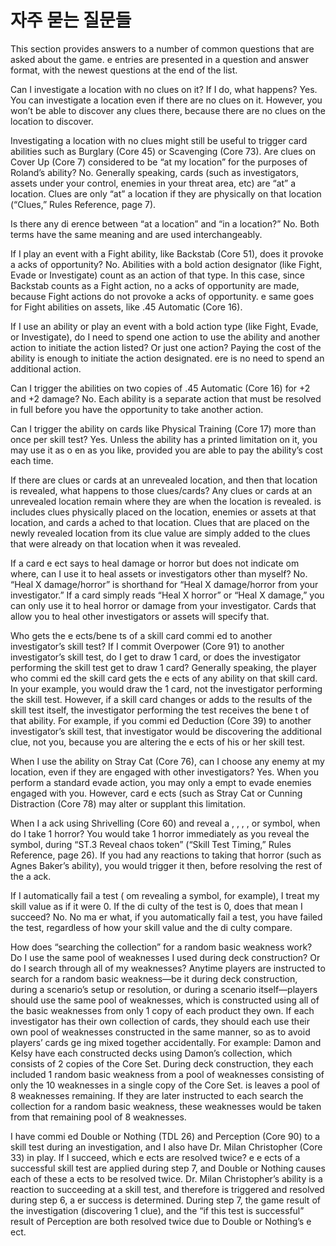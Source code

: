 자주 묻는 질문들
============

This section provides answers to a number of common questions that are asked about the game.  e entries are presented in a question and answer format, with the newest questions at the end of the list.

Can I investigate a location with no clues on it? If I do, what happens?
Yes. You can investigate a location even if there are no clues on it. However, you won’t be able to discover any clues there, because there are no clues on the location to discover.

Investigating a location with no clues might still be useful to trigger card abilities such as Burglary (Core 45) or Scavenging (Core 73).
Are clues on Cover Up (Core 7) considered to be “at my location” for the purposes of Roland’s   ability?
No. Generally speaking, cards (such as investigators, assets under your control, enemies in your threat area, etc) are “at” a location. Clues are only “at” a location if they are physically on that location (“Clues,” Rules Reference, page 7).

Is there any di erence between “at a location” and “in a location?”
No. Both terms have the same meaning and are used interchangeably.

If I play an event with a Fight ability, like Backstab (Core 51), does it provoke a acks of opportunity?
No. Abilities with a bold action designator (like Fight, Evade or Investigate) count as an action of that type. In this case, since Backstab counts as a Fight action, no a acks of opportunity are made, because Fight actions do not provoke a acks of opportunity.  e same goes for Fight abilities on assets, like .45 Automatic (Core 16).

If I use an   ability or play an event with a bold action type (like Fight, Evade, or Investigate), do I need to spend one action to use the ability and another action to initiate the action listed? Or just one action?
Paying the cost of the ability is enough to initiate the action designated.  ere is no need to spend an additional action.

Can I trigger the   abilities on two copies of .45 Automatic (Core 16) for +2   and +2 damage?
No. Each   ability is a separate action that must be resolved in full before you have the opportunity to take another action.

Can I trigger the ability   on cards like Physical Training (Core 17) more than once per skill test?
Yes. Unless the ability has a printed limitation on it, you may use it as o en as you like, provided you are able to pay the ability’s cost each time.

If there are clues or cards at an unrevealed location, and then that location is revealed, what happens to those clues/cards?
Any clues or cards at an unrevealed location remain where they are when the location is revealed.  is includes clues physically placed on the location, enemies or assets at that location, and cards a ached to that location. Clues that are placed on the newly revealed location from its clue value are simply added to the clues that were already on that location when it was revealed.

If a card e ect says to heal damage or horror but does not indicate  om where, can I use it to heal assets or investigators other than myself?
No. “Heal X damage/horror” is shorthand for “Heal X damage/horror from your investigator.” If a card simply reads “Heal X horror” or “Heal
X damage,” you can only use it to heal horror or damage from your investigator. Cards that allow you to heal other investigators or assets will specify that.

Who gets the e ects/bene ts of a skill card commi ed to another investigator’s skill test? If I commit Overpower (Core 91) to another investigator’s skill test, do I get to draw 1 card, or does the investigator performing the skill test get to draw 1 card?
Generally speaking, the player who commi ed the skill card gets the e ects of any ability on that skill card. In your example, you would draw the 1 card, not the investigator performing the skill test. However, if a skill card changes or adds to the results of the skill test itself, the investigator performing the test receives the bene t of that ability. For example, if you commi ed Deduction (Core 39) to another investigator’s skill test, that investigator would be discovering the additional clue, not you, because you are altering the e ects of his or her skill test.

When I use the ability on Stray Cat (Core 76), can I choose any enemy at my location, even if they are engaged with other investigators?
Yes. When you perform a standard evade action, you may only a empt to evade enemies engaged with you. However, card e ects (such as Stray Cat or Cunning Distraction (Core 78) may alter or supplant this limitation.

When I a ack using Shrivelling (Core 60) and reveal a  ,  ,  ,  , or   symbol, when do I take 1 horror?
You would take 1 horror immediately as you reveal the symbol, during “ST.3 Reveal chaos token” (“Skill Test Timing,” Rules Reference, page 26). If you had any reactions to taking that horror (such as Agnes Baker’s ability), you would trigger it then, before resolving the rest of the a ack.

If I automatically fail a test ( om revealing a   symbol, for example), I treat my skill value as if it were 0. If the di culty of the test is 0, does that mean I succeed?
No. No ma er what, if you automatically fail a test, you have failed the test, regardless of how your skill value and the di culty compare.

How does “searching the collection” for a random basic weakness work? Do I use the same pool of weaknesses I used during deck construction? Or do I search through all of my weaknesses?
Anytime players are instructed to search for a random basic weakness—be it during deck construction, during a scenario’s setup or resolution, or during a scenario itself—players should use the same pool of weaknesses, which is constructed using all of the basic weaknesses from only 1 copy of each product they own. If each investigator has their own collection of cards, they should each use their own pool of weaknesses constructed in the same manner, so as to avoid players’ cards ge ing mixed together accidentally.
For example: Damon and Kelsy have each constructed decks using Damon’s collection, which consists of 2 copies of the Core Set. During deck construction, they each included 1 random basic weakness from a pool of weaknesses consisting of only the 10 weaknesses in a single copy of the Core Set.  is leaves a pool of 8 weaknesses remaining. If they are later instructed to each search the collection for a random basic weakness, these weaknesses would be taken from that remaining pool of 8 weaknesses.

I have commi ed Double or Nothing (TDL 26) and Perception (Core 90) to a skill test during an investigation, and I also have Dr. Milan Christopher (Core 33) in play. If I succeed, which e ects are resolved twice?
e e ects of a successful skill test are applied during step 7, and Double or Nothing causes each of these a ects to be resolved twice. Dr. Milan Christopher’s ability is a reaction to succeeding at a skill test, and therefore is triggered and resolved during step 6, a er success is determined. During step 7, the game result of the investigation (discovering 1 clue), and the “if this test is successful” result of Perception are both resolved twice due to Double or Nothing’s e ect.
